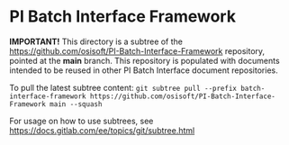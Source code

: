 # PI Batch Interface Framework

**IMPORTANT!** This directory is a subtree of the https://github.com/osisoft/PI-Batch-Interface-Framework repository, pointed at the **main** branch. This repository is populated with documents intended to be reused in other PI Batch Interface document repositories.

To pull the latest subtree content: `git subtree pull --prefix batch-interface-framework https://github.com/osisoft/PI-Batch-Interface-Framework main --squash`

For usage on how to use subtrees, see https://docs.gitlab.com/ee/topics/git/subtree.html

